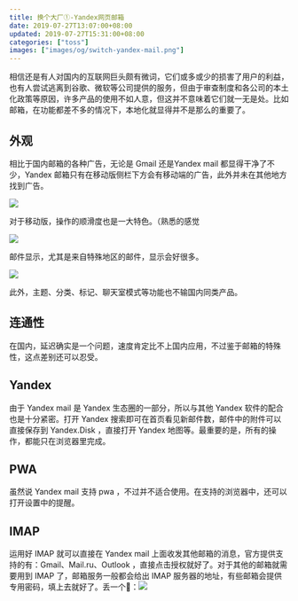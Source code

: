 ```yaml
---
title: 换个大厂①-Yandex网页邮箱
date: 2019-07-27T13:07:00+08:00
updated: 2019-07-27T15:31:00+08:00
categories: ["toss"]
images: ["images/og/switch-yandex-mail.png"]
---
```


相信还是有人对国内的互联网巨头颇有微词，它们或多或少的损害了用户的利益，也有人尝试逃离到谷歌、微软等公司提供的服务，但由于审查制度和各公司的本土化政策等原因，许多产品的使用不如人意，但这并不意味着它们就一无是处。比如邮箱，在功能都差不多的情况下，本地化就显得并不是那么的重要了。<!--more-->

## 外观

相比于国内邮箱的各种广告，无论是 Gmail 还是Yandex mail 都显得干净了不少，Yandex 邮箱只有在移动版侧栏下方会有移动端的广告，此外并未在其他地方找到广告。

![](/images/switch-yandex-mail/main.webp)

对于移动版，操作的顺滑度也是一大特色。（熟悉的感觉

![](/images/switch-yandex-mail/mobile.gif)

邮件显示，尤其是来自特殊地区的邮件，显示会好很多。

![](/images/switch-yandex-mail/compare-163.webp)

此外，主题、分类、标记、聊天室模式等功能也不输国内同类产品。

## 连通性

在国内，延迟确实是一个问题，速度肯定比不上国内应用，不过鉴于邮箱的特殊性，这点差别还可以忍受。

## Yandex

由于 Yandex mail 是 Yandex 生态圈的一部分，所以与其他 Yandex 软件的配合也是十分紧密。打开 Yandex 搜索即可在首页看见新邮件数，邮件中的附件可以直接保存到 Yandex.Disk ，直接打开 Yandex 地图等。最重要的是，所有的操作，都能只在浏览器里完成。

## PWA

虽然说 Yandex mail 支持 pwa ，不过并不适合使用。在支持的浏览器中，还可以打开设置中的提醒。

## IMAP

运用好 IMAP 就可以直接在 Yandex mail 上面收发其他邮箱的消息，官方提供支持的有：Gmail、Mail.ru、Outlook ，直接点击授权就好了。对于其他的邮箱就需要用到 IMAP 了，邮箱服务一般都会给出 IMAP 服务器的地址，有些邮箱会提供专用密码，填上去就好了。丢一个:chestnut:：![](/images/switch-yandex-mail/chestnut.webp)